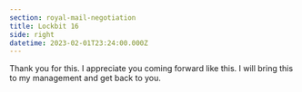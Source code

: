 ```yaml
---
section: royal-mail-negotiation
title: Lockbit 16
side: right
datetime: 2023-02-01T23:24:00.000Z
---
```

Thank you for this. I appreciate you coming forward like this. I will bring this to my management and get back to you.
